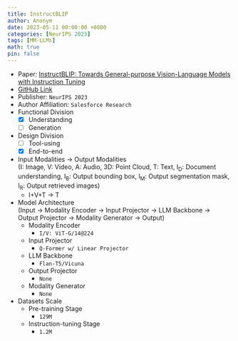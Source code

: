 ```yaml
---
title: InstructBLIP
author: Anonym
date: 2023-05-11 00:00:00 +0800
categories: [NeurIPS 2023]
tags: [MM-LLMs]
math: true
pin: false
---
```


- Paper: [InstructBLIP: Towards General-purpose Vision-Language Models with Instruction Tuning](https://arxiv.org/abs/2305.06500)
- [GitHub Link](https://github.com/salesforce/LAVIS/tree/main/projects/instructblip)
- Publisher: `NeurIPS 2023`
- Author Affiliation: `Salesforce Research`
- Functional Division
  + [x] Understanding
  + [ ] Generation
- Design Division
  + [ ] Tool-using
  + [x] End-to-end
- Input Modalities $\rightarrow$ Output Modalities <br />(I: Image, V: Video, A: Audio, 3D: Point Cloud, T: Text, I<sub>D</sub>: Document understanding, I<sub>B</sub>: Output bounding box, I<sub>M</sub>: Output segmentation mask, I<sub>R</sub>: Output retrieved images)
  + I+V+T $\rightarrow$ T
- Model Architecture <br />(Input $\rightarrow$ Modality Encoder $\rightarrow$ Input Projector $\rightarrow$ LLM Backbone $\rightarrow$ Output Projector $\rightarrow$ Modality Generator $\rightarrow$ Output)
  + Modality Encoder
    * `I/V: ViT-G/14@224`
  + Input Projector
    * `Q-Former w/ Linear Projector`
  + LLM Backbone
    * `Flan-T5/Vicuna`
  + Output Projector
    * `None`
  + Modality Generator
    * `None`
- Datasets Scale
  + Pre-training Stage
    * `129M`
  + Instruction-tuning Stage
    * `1.2M`
